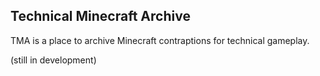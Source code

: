 ## Technical Minecraft Archive

TMA is a place to archive Minecraft contraptions for technical gameplay.

(still in development)
